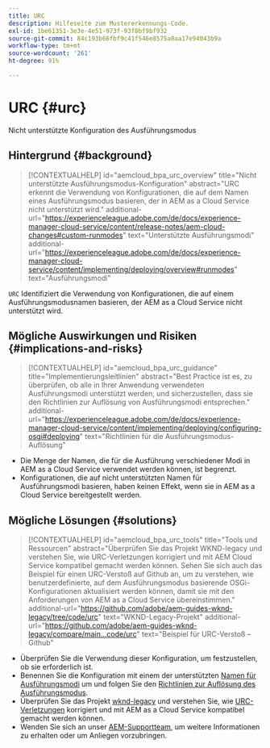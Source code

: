 ```yaml
---
title: URC
description: Hilfeseite zum Mustererkennungs-Code.
exl-id: 1be61351-3e3e-4e51-973f-93f8bf9bf932
source-git-commit: 84c193b66fbf9c41f546e8575a0aa17e94043b9a
workflow-type: tm+mt
source-wordcount: '261'
ht-degree: 91%

---
```


# URC {#urc}

Nicht unterstützte Konfiguration des Ausführungsmodus

## Hintergrund {#background}

>[!CONTEXTUALHELP]
>id="aemcloud_bpa_urc_overview"
>title="Nicht unterstützte Ausführungsmodus-Konfiguration"
>abstract="URC erkennt die Verwendung von Konfigurationen, die auf dem Namen eines Ausführungsmodus basieren, der in AEM as a Cloud Service nicht unterstützt wird."
>additional-url="https://experienceleague.adobe.com/de/docs/experience-manager-cloud-service/content/release-notes/aem-cloud-changes#custom-runmodes" text="Unterstützte Ausführungsmodi"
>additional-url="https://experienceleague.adobe.com/de/docs/experience-manager-cloud-service/content/implementing/deploying/overview#runmodes" text="Ausführungsmodi"

`URC`  Identifiziert die Verwendung von Konfigurationen, die auf einem Ausführungsmodusnamen basieren, der AEM as a Cloud Service nicht unterstützt wird.

## Mögliche Auswirkungen und Risiken {#implications-and-risks}

>[!CONTEXTUALHELP]
>id="aemcloud_bpa_urc_guidance"
>title="Implementierungsleitlinien"
>abstract="Best Practice ist es, zu überprüfen, ob alle in Ihrer Anwendung verwendeten Ausführungsmodi unterstützt werden, und sicherzustellen, dass sie den Richtlinien zur Auflösung von Ausführungsmodi entsprechen."
>additional-url="https://experienceleague.adobe.com/de/docs/experience-manager-cloud-service/content/implementing/deploying/configuring-osgi#deploying" text="Richtlinien für die Ausführungsmodus-Auflösung"

* Die Menge der Namen, die für die Ausführung verschiedener Modi in AEM as a Cloud Service verwendet werden können, ist begrenzt.
* Konfigurationen, die auf nicht unterstützten Namen für Ausführungsmodi basieren, haben keinen Effekt, wenn sie in AEM as a Cloud Service bereitgestellt werden.

## Mögliche Lösungen {#solutions}

>[!CONTEXTUALHELP]
>id="aemcloud_bpa_urc_tools"
>title="Tools und Ressourcen"
>abstract="Überprüfen Sie das Projekt WKND-legacy und verstehen Sie, wie URC-Verletzungen korrigiert und mit AEM Cloud Service kompatibel gemacht werden können. Sehen Sie sich auch das Beispiel für einen URC-Verstoß auf Github an, um zu verstehen, wie benutzerdefinierte, auf dem Ausführungsmodus basierende OSGi-Konfigurationen aktualisiert werden können, damit sie mit den Anforderungen von AEM as a Cloud Service übereinstimmen."
>additional-url="https://github.com/adobe/aem-guides-wknd-legacy/tree/code/urc" text="WKND-Legacy-Projekt"
>additional-url="https://github.com/adobe/aem-guides-wknd-legacy/compare/main...code/urc" text="Beispiel für URC-Verstoß – Github"

* Überprüfen Sie die Verwendung dieser Konfiguration, um festzustellen, ob sie erforderlich ist.
* Benennen Sie die Konfiguration mit einem der unterstützten [Namen für Ausführungsmodi](https://experienceleague.adobe.com/de/docs/experience-manager-cloud-service/content/release-notes/aem-cloud-changes#custom-runmodes) um und folgen Sie den [Richtlinien zur Auflösung des Ausführungsmodus](https://experienceleague.adobe.com/de/docs/experience-manager-cloud-service/content/implementing/deploying/configuring-osgi#runmode-resolution).
* Überprüfen Sie das Projekt [wknd-legacy](https://github.com/adobe/aem-guides-wknd-legacy/tree/code/urc) und verstehen Sie, wie [URC-Verletzungen](https://github.com/adobe/aem-guides-wknd-legacy/compare/main...code/urc) korrigiert und mit AEM as a Cloud Service kompatibel gemacht werden können.
* Wenden Sie sich an unser [AEM-Supportteam](https://helpx.adobe.com/de/enterprise/using/support-for-experience-cloud.html), um weitere Informationen zu erhalten oder um Anliegen vorzubringen.
